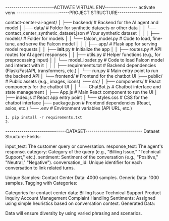 
------------------------ACTIVATE VIRTUAL ENV----------------
activate venv
--------------------------PROJECT STRUCTURE----------------------

contact-center-ai-agent/
│
├── backend/                           # Backend for the AI agent and model
│   ├── data/                          # Folder for synthetic datasets or other data
│   │   └── contact_center_synthetic_dataset.json   # Your synthetic dataset
│   │
│   ├── models/                        # Folder for models
│   │   └── falcon_model.py            # Code to load, fine-tune, and serve the Falcon model
│   │
│   ├── app/                           # Flask app for serving model requests
│   │   ├── __init__.py                # Initialize the app
│   │   ├── routes.py                  # API routes for AI agent responses
│   │   ├── utils.py                   # Helper functions (e.g., for preprocessing input)
│   │   └── model_loader.py            # Code to load Falcon model and interact with it
│   │
│   ├── requirements.txt               # Backend dependencies (Flask/FastAPI, transformers, etc.)
│   └── run.py                         # Main entry point to run the backend API
│
└── frontend/                          # Frontend for the chatbot UI
    ├── public/                        # Public assets (e.g., images, icons)
    ├── src/
    │   ├── components/                # React components for the chatbot UI
    │   │   └── ChatBot.js             # Chatbot interface and state management
    │   ├── App.js                     # Main React component to run the UI
    │   ├── index.js                   # React app entry point
    │   └── styles.css                 # CSS for the chatbot interface
    ├── package.json                   # Frontend dependencies (React, axios, etc.)
    └── .env                            # Environment variables (API URL, etc.)


    1. pip install -r requirements.txt
    2.


------------------------------DATASET----------------------------
Dataset Structure:
Fields:

input_text: The customer query or conversation.
response_text: The agent's response.
category: Category of the query (e.g., "Billing Issue," "Technical Support," etc.).
sentiment: Sentiment of the conversation (e.g., "Positive," "Neutral," "Negative").
conversation_id: Unique identifier for each conversation to link related turns.


Unique Samples:
Contact Center Data: 4000 samples.
Generic Data: 1000 samples.
Tagging with Categories:

Categories for contact center data:
Billing Issue
Technical Support
Product Inquiry
Account Management
Complaint Handling
Sentiments: Assigned using simple heuristics based on conversation context.
Generated Data:

Data will ensure diversity by using varied phrasing and scenarios.